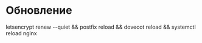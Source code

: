 # Обновление

letsencrypt renew --quiet && postfix reload && dovecot reload && systemctl reload nginx

